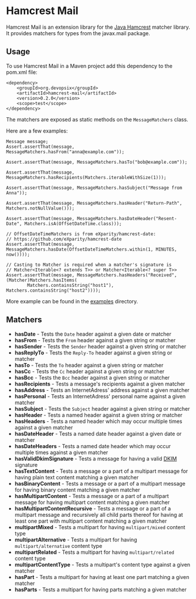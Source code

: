 # Hamcrest Mail

Hamcrest Mail is an extension library for the [Java Hamcrest][] matcher library.
It provides matchers for types from the javax.mail package.

## Usage
To use Hamcrest Mail in a Maven project add this dependency to the pom.xml file:

    <dependency>
        <groupId>org.devopsix</groupId>
        <artifactId>hamcrest-mail</artifactId>
        <version>0.2.0</version>
        <scope>test</scope>
    </dependency>

The matchers are exposed as static methods on the `MessageMatchers` class.

Here are a few examples:

    Message message;
    Assert.assertThat(message, MessageMatchers.hasFrom("anna@example.com"));
    
    Assert.assertThat(message, MessageMatchers.hasTo("bob@example.com"));
    
    Assert.assertThat(message, MessageMatchers.hasRecipients(Matchers.iterableWithSize(1)));
    
    Assert.assertThat(message, MessageMatchers.hasSubject("Message from Anna"));
    
    Assert.assertThat(message, MessageMatchers.hasHeader("Return-Path", Matchers.notNullValue()));
    
    Assert.assertThat(message, MessageMatchers.hasDateHeader("Resent-Date", Matchers.isA(OffsetDateTime.class)));
    
    // OffsetDateTimeMatchers is from eXparity/hamcrest-date:
    // https://github.com/eXparity/hamcrest-date
    Assert.assertThat(message, MessageMatchers.hasDate(OffsetDateTimeMatchers.within(1, MINUTES, now())));
    
    // Casting to Matcher is required when a matcher's signature is
    // Matcher<Iterable<? extends T>> or Matcher<Iterable<? super T>>
    Assert.assertThat(message, MessageMatchers.hasHeaders("Received", (Matcher)Matchers.hasItems(
            Matchers.containsString("host1"), Matchers.containsString("host2"))));

More example can be found in the [examples](examples/) directory.

## Matchers

* __hasDate__ - Tests the `Date` header against a given date or matcher
* __hasFrom__ - Tests the `From` header against a given string or matcher 
* __hasSender__ - Tests the `Sender` header against a given string or matcher
* __hasReplyTo__ - Tests the `Reply-To` header against a given string or matcher
* __hasTo__ - Tests the `To` header against a given string or matcher
* __hasCc__ - Tests the `Cc` header against a given string or matcher
* __hasBcc__ - Tests the `Bcc` header against a given string or matcher
* __hasRecipients__ - Tests a message's recipients against a given matcher
* __hasAddress__ - Tests an InternetAdress' address against a given matcher
* __hasPersonal__ - Tests an InternetAdress' personal name against a given matcher
* __hasSubject__ - Tests the `Subject` header against a given string or matcher
* __hasHeader__ - Tests a named header against a given string or matcher
* __hasHeaders__ - Tests a named header which may occur multiple times against a given matcher
* __hasDateHeader__ - Tests a named date header against a given date or matcher
* __hasDateHeaders__ - Tests a named date header which may occur multiple times against a given matcher
* __hasValidDkimSignature__ - Tests a message for having a valid [DKIM][] signature
* __hasTextContent__ - Tests a message or a part of a multipart message for having plain text content matching a given matcher
* __hasBinaryContent__ - Tests a message or a part of a multipart message for having binary content matching a given matcher
* __hasMultipartContent__ - Tests a message or a part of a multipart message for having multipart content matching a given matcher
* __hasMultipartContentRecursive__ - Tests a message or a part of a multipart message and recursively all child parts thereof for having at least one part with multipart content matching a given matcher
* __multipartMixed__ - Tests a multipart for having `multipart/mixed` content type
* __multipartAlternative__ - Tests a multipart for having `multipart/alternative` content type
* __multipartRelated__ - Tests a multipart for having `multipart/related` content type
* __multipartContentType__ - Tests a multipart's content type against a given matcher
* __hasPart__ - Tests a multipart for having at least one part matching a given matcher
* __hasParts__ - Tests a multipart for having parts matching a given matcher

[Java Hamcrest]: http://github.com/hamcrest/JavaHamcrest
[DKIM]: https://tools.ietf.org/html/rfc4871
